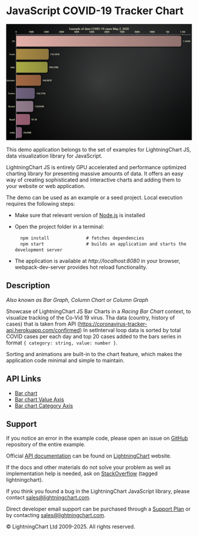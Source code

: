 # JavaScript COVID-19 Tracker Chart

![JavaScript COVID-19 Tracker Chart](racingBars-darkGold.png)

This demo application belongs to the set of examples for LightningChart JS, data visualization library for JavaScript.

LightningChart JS is entirely GPU accelerated and performance optimized charting library for presenting massive amounts of data. It offers an easy way of creating sophisticated and interactive charts and adding them to your website or web application.

The demo can be used as an example or a seed project. Local execution requires the following steps:

-   Make sure that relevant version of [Node.js](https://nodejs.org/en/download/) is installed
-   Open the project folder in a terminal:

          npm install              # fetches dependencies
          npm start                # builds an application and starts the development server

-   The application is available at _http://localhost:8080_ in your browser, webpack-dev-server provides hot reload functionality.


## Description

_Also known as Bar Graph, Column Chart or Column Graph_

Showcase of LightningChart JS Bar Charts in a _Racing Bar Chart_ context, to visualize tracking of the Co-Vid 19 virus.
Tha data (country, history of cases) that is taken from API (https://coronavirus-tracker-api.herokuapp.com/confirmed)
In setInterval loop data is sorted by total COVID cases per each day and top 20 cases added to
the bars series in format `{ category: string, value: number }`.

Sorting and animations are built-in to the chart feature, which makes the application code minimal and simple to maintain.


## API Links

* [Bar chart]
* [Bar chart Value Axis]
* [Bar chart Category Axis]


## Support

If you notice an error in the example code, please open an issue on [GitHub][0] repository of the entire example.

Official [API documentation][1] can be found on [LightningChart][2] website.

If the docs and other materials do not solve your problem as well as implementation help is needed, ask on [StackOverflow][3] (tagged lightningchart).

If you think you found a bug in the LightningChart JavaScript library, please contact sales@lightningchart.com.

Direct developer email support can be purchased through a [Support Plan][4] or by contacting sales@lightningchart.com.

[0]: https://github.com/Arction/
[1]: https://lightningchart.com/lightningchart-js-api-documentation/
[2]: https://lightningchart.com
[3]: https://stackoverflow.com/questions/tagged/lightningchart
[4]: https://lightningchart.com/support-services/

© LightningChart Ltd 2009-2025. All rights reserved.


[Bar chart]: https://lightningchart.com/js-charts/api-documentation/v8.0.1/classes/BarChart.html
[Bar chart Value Axis]: https://lightningchart.com/js-charts/api-documentation/v8.0.1/classes/BarChartValueAxis.html
[Bar chart Category Axis]: https://lightningchart.com/js-charts/api-documentation/v8.0.1/classes/BarChartCategoryAxis.html

